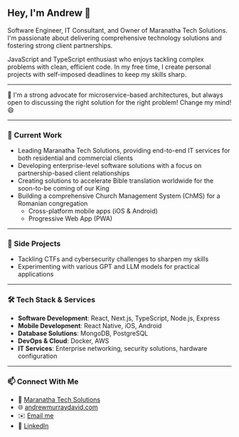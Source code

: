 ## Hey, I'm Andrew 👋

Software Engineer, IT Consultant, and Owner of Maranatha Tech Solutions. I'm passionate about delivering comprehensive technology solutions and fostering strong client partnerships.

JavaScript and TypeScript enthusiast who enjoys tackling complex problems with clean, efficient code. In my free time, I create personal projects with self-imposed deadlines to keep my skills sharp.

---

💬 I'm a strong advocate for microservice-based architectures, but always open to discussing the right solution for the right problem! Change my mind! 😄

---

### 🔭 Current Work

- Leading Maranatha Tech Solutions, providing end-to-end IT services for both residential and commercial clients
- Developing enterprise-level software solutions with a focus on partnership-based client relationships
- Creating solutions to accelerate Bible translation worldwide for the soon-to-be coming of our King
- Building a comprehensive Church Management System (ChMS) for a Romanian congregation
  - Cross-platform mobile apps (iOS & Android)
  - Progressive Web App (PWA)

---

### 🧪 Side Projects

- Tackling CTFs and cybersecurity challenges to sharpen my skills
- Experimenting with various GPT and LLM models for practical applications

---

### 🛠️ Tech Stack & Services

- **Software Development**: React, Next.js, TypeScript, Node.js, Express
- **Mobile Development**: React Native, iOS, Android
- **Database Solutions**: MongoDB, PostgreSQL
- **DevOps & Cloud**: Docker, AWS
- **IT Services**: Enterprise networking, security solutions, hardware configuration

---

### 📫 Connect With Me

- 🏢 [Maranatha Tech Solutions](https://maranathatechsolutions.com)
- 🌐 [andrewmurraydavid.com](https://andrewmurraydavid.com)
- ✉️ [Email me](mailto:andrew@maranathatechsolutions.com)
- 👔 [LinkedIn](https://www.linkedin.com/in/andrew-david-murray-907867105/)

<!--
**andrewmurraydavid/andrewmurraydavid** is a ✨ _special_ ✨ repository because its `README.md` (this file) appears on your GitHub profile.
-->
